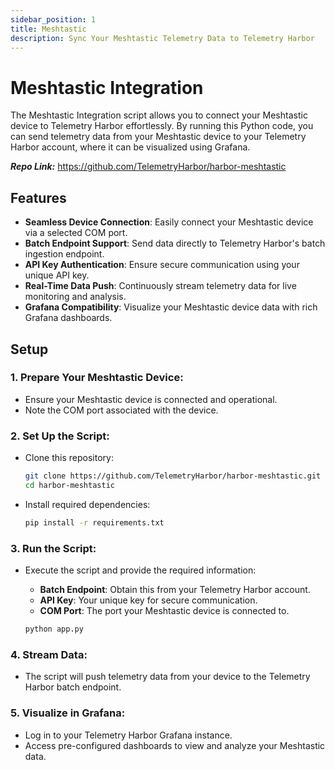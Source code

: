 ```yaml
---
sidebar_position: 1
title: Meshtastic
description: Sync Your Meshtastic Telemetry Data to Telemetry Harbor
---
```


# Meshtastic Integration

The Meshtastic Integration script allows you to connect your Meshtastic device to Telemetry Harbor effortlessly. By running this Python code, you can send telemetry data from your Meshtastic device to your Telemetry Harbor account, where it can be visualized using Grafana.

**_Repo Link:_**  https://github.com/TelemetryHarbor/harbor-meshtastic

## Features  

- **Seamless Device Connection**: Easily connect your Meshtastic device via a selected COM port.  
- **Batch Endpoint Support**: Send data directly to Telemetry Harbor's batch ingestion endpoint.  
- **API Key Authentication**: Ensure secure communication using your unique API key.  
- **Real-Time Data Push**: Continuously stream telemetry data for live monitoring and analysis.  
- **Grafana Compatibility**: Visualize your Meshtastic device data with rich Grafana dashboards.  


## Setup 

### 1. Prepare Your Meshtastic Device:  
   - Ensure your Meshtastic device is connected and operational.  
   - Note the COM port associated with the device.  

### 2. Set Up the Script:  
   - Clone this repository:  
     ```bash
     git clone https://github.com/TelemetryHarbor/harbor-meshtastic.git
     cd harbor-meshtastic
     ```  
   - Install required dependencies:  
     ```bash
     pip install -r requirements.txt
     ```  

### 3. Run the Script:  
   - Execute the script and provide the required information:  
     - **Batch Endpoint**: Obtain this from your Telemetry Harbor account.  
     - **API Key**: Your unique key for secure communication.  
     - **COM Port**: The port your Meshtastic device is connected to.  

     ```bash
     python app.py
     ```  

### 4. Stream Data:  
   - The script will push telemetry data from your device to the Telemetry Harbor batch endpoint.  

### 5. Visualize in Grafana:  
   - Log in to your Telemetry Harbor Grafana instance.  
   - Access pre-configured dashboards to view and analyze your Meshtastic data.

